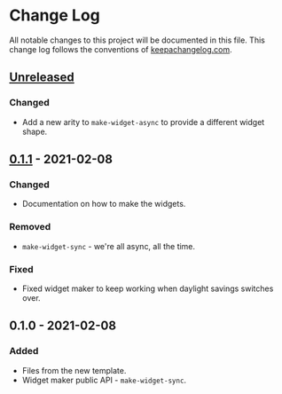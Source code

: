 # Change Log
All notable changes to this project will be documented in this file. This change log follows the conventions of [keepachangelog.com](http://keepachangelog.com/).

## [Unreleased]
### Changed
- Add a new arity to `make-widget-async` to provide a different widget shape.

## [0.1.1] - 2021-02-08
### Changed
- Documentation on how to make the widgets.

### Removed
- `make-widget-sync` - we're all async, all the time.

### Fixed
- Fixed widget maker to keep working when daylight savings switches over.

## 0.1.0 - 2021-02-08
### Added
- Files from the new template.
- Widget maker public API - `make-widget-sync`.

[Unreleased]: https://github.com/your-name/pseudocode-interpreter/compare/0.1.1...HEAD
[0.1.1]: https://github.com/your-name/pseudocode-interpreter/compare/0.1.0...0.1.1
